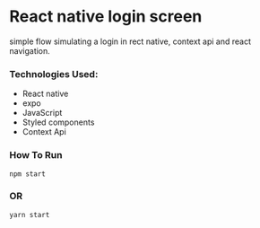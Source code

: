 # React native login screen

simple flow simulating a login in rect native, context api and react navigation.

### Technologies Used:

- React native 
- expo
- JavaScript
- Styled components
- Context Api

### How To Run

```
npm start
```
### OR
```
yarn start
```
